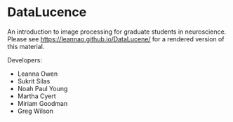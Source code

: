 # DataLucence

An introduction to image processing for graduate students in neuroscience.
Please see <https://leannao.github.io/DataLucene/>
for a rendered version of this material.

Developers:

* Leanna Owen
* Sukrit Silas
* Noah Paul Young
* Martha Cyert
* Miriam Goodman
* Greg Wilson
